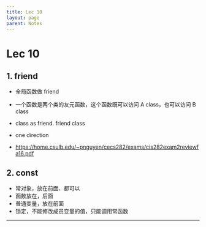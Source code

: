 ```yaml
---
title: Lec 10
layout: page
parent: Notes
---
```


# Lec 10

## 1. friend

- 全局函数做 friend
- 一个函数是两个类的友元函数，这个函数既可以访问 A class，也可以访问 B class

- class as friend. friend class
- one direction

- https://home.csulb.edu/~pnguyen/cecs282/exams/cis282exam2reviewfa16.pdf

## 2. const

- 常对象，放在前面、都可以
- 函数放在，后面
- 普通变量，放在前面
- 锁定，不能修改成员变量的值，只能调用常函数

---